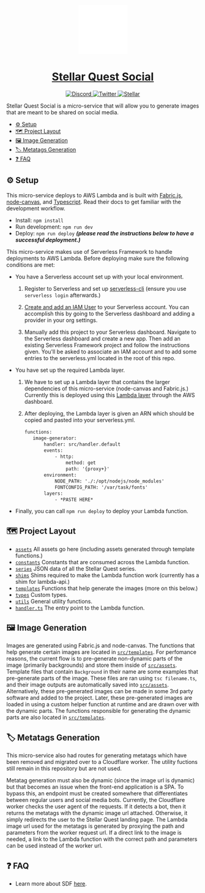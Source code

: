<p align="center">
  <a href="https://quest.stellar.org/">
    <img alt="Stellar Quest" height="128" src="./src/assets/logo.svg">
    <h1 align="center">Stellar Quest Social</h1>
  </a>
</p>

<p align="center">
  <a aria-label="Join our Discord" href="https://discord.gg/8FhvuKb" target="_blank">
    <img alt="Discord" src="https://img.shields.io/discord/763798356484161566.svg?style=flat-square&labelColor=000000&color=4630EB&logo=discord&logoColor=FFFFFF&label=" />
  </a>
  <a aria-label="Follow us on Twitter" href="https://github.com/expo/expo/blob/master/LICENSE" target="_blank">
    <img alt="Twitter" src="https://img.shields.io/twitter/follow/StellarQuest.svg?style=flat-square&label=Follow%20%40StellarQuest&logo=TWITTER&logoColor=FFFFFF&labelColor=00aced&logoWidth=15&color=lightgray" target="_blank" />
  </a>
  <a aria-label="About Stellar" href="https://www.stellar.org/" target="_blank">
    <img width="52" alt="Stellar" src="https://assets-global.website-files.com/5deac75ecad2173c2ccccbc7/5dec89605049671996147f61_Stellar_lockup_white_RGB.svg" />
  </a>
</p>

Stellar Quest Social is a micro-service that will allow you to generate images that are meant to be shared on social media.

- [⚙️ Setup](#-setup)
- [🗺 Project Layout](#-project-layout)
- [🖼️ Image Generation](#-image-generation)
- [🏷️ Metatags Generation](#-metatags-generation)
- [❓ FAQ](#-faq)

## ⚙️ Setup

<p>This micro-service deploys to AWS Lambda and is built with <a aria-label="fabric.js github" href="https://github.com/fabricjs/fabric.js">Fabric.js</a>, <a aria-label="node-canvas github" href="https://github.com/Automattic/node-canvas">node-canvas</a>, and <a aria-label="typescript documentation" href="https://www.typescriptlang.org/">Typescript</a>. Read their docs to get familiar with the development workflow.</p>

- Install: `npm install`
- Run development: `npm run dev`
- Deploy: `npm run deploy` **_(please read the instructions below to have a successful deployment.)_**

This micro-service makes use of Serverless Framework to handle deployments to AWS Lambda. Before deploying make sure the following conditions are met:

- You have a Serverless account set up with your local environment.

  1. Register to Serverless and set up <a aria-label="serverless-cli set up" href="https://github.com/serverless/components#quick-start">serverless-cli</a> (ensure you use `serverless login` afterwards.)

  2. <a aria-label="iam user set up" href="https://www.serverless.com/framework/docs/providers/aws/guide/credentials/">Create and add an IAM User</a> to your Serverless account. You can accomplish this by going to the Serverless dashboard and adding a provider in your org settings.

  3. Manually add this project to your Serverless dashboard. Navigate to the Serverless dashboard and create a new app. Then add an existing Serverless Framework project and follow the instructions given. You'll be asked to associate an IAM account and to add some entries to the serverless.yml located in the root of this repo.

- You have set up the required Lambda layer.

  1. We have to set up a Lambda layer that contains the larger dependencies of this micro-service (node-canvas and Fabric.js.) Currently this is deployed using this <a aria-label="lambda layer deployment" href="https://serverlessrepo.aws.amazon.com/applications/arn:aws:serverlessrepo:us-east-1:990551184979:applications~lambda-layer-canvas-nodejs">Lambda layer</a> through the AWS dashboard.

  2. After deploying, the Lambda layer is given an ARN which should be copied and pasted into your serverless.yml.
     ```
     functions:
        image-generator:
            handler: src/handler.default
            events:
                - http:
                    method: get
                    path: '{proxy+}'
            environment:
                NODE_PATH: './:/opt/nodejs/node_modules'
                FONTCONFIG_PATH: '/var/task/fonts'
            layers:
                - *PASTE HERE*
     ```

- Finally, you can call `npm run deploy` to deploy your Lambda function.

## 🗺 Project Layout

- [`assets`](/src/assets) All assets go here (including assets generated through template functions.)
- [`constants`](/src/constants) Constants that are consumed across the Lambda function.
- [`series`](/src/series) JSON data of all the Stellar Quest series.
- [`shims`](/src/shims) Shims required to make the Lambda function work (currently has a shim for lambda-api.)
- [`templates`](/src/templates) Functions that help generate the images (more on this below.)
- [`types`](/src/types) Custom types.
- [`utils`](/src/utils) General utility functions.
- [`handler.ts`](/src/handler.ts) The entry point to the Lambda function.

## 🖼️ Image Generation

Images are generated using Fabric.js and node-canvas. The functions that help generate certain images are located in [`src/templates`](/src/templates). For perfomance reasons, the current flow is to pre-generate non-dynamic parts of the image (primarily backgrounds) and store them inside of [`src/assets`](/src/assets). Template files that contain `Background` in their name are some examples that pre-generate parts of the image. These files are ran using `tsc filename.ts`, and their image outputs are automatically saved into [`src/assets`](/src/assets). Alternatively, these pre-generated images can be made in some 3rd party software and added to the project. Later, these pre-generated images are loaded in using a custom helper function at runtime and are drawn over with the dynamic parts. The functions responsible for generating the dynamic parts are also located in [`src/templates`](/src/templates).

## 🏷️ Metatags Generation

This micro-service also had routes for generating metatags which have been removed and migrated over to a Cloudflare worker. The utility fuctions still remain in this repository but are not used.

Metatag generation must also be dynamic (since the image url is dynamic) but that becomes an issue when the front-end application is a SPA. To bypass this, an endpoint must be created somewhere that differentiates between regular users and social media bots. Currently, the Cloudflare worker checks the user agent of the requests. If it detects a bot, then it returns the metatags with the dynamic image url attached. Otherwise, it simply redirects the user to the Stellar Quest landing page. The Lambda image url used for the metatags is generated by proxying the path and parameters from the worker request url. If a direct link to the image is needed, a link to the Lambda function with the correct path and parameters can be used instead of the worker url.

## ❓ FAQ

- Learn more about SDF [here](https://www.stellar.org/community/faq).
